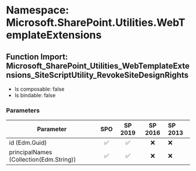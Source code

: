 # Namespace: Microsoft.SharePoint.Utilities.WebTemplateExtensions

## Function Import: Microsoft_SharePoint_Utilities_WebTemplateExtensions_SiteScriptUtility_RevokeSiteDesignRights

- Is composable: false
- Is bindable: false

### Parameters

Parameter | SPO | SP 2019 | SP 2016 | SP 2013
----------|:---:|:-------:|:-------:|:-------
id (Edm.Guid) | ✅ | ✅ | ❌ | ❌
principalNames (Collection(Edm.String)) | ✅ | ✅ | ❌ | ❌
